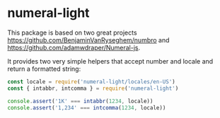 # numeral-light

This package is based on two great projects https://github.com/BenjaminVanRyseghem/numbro and https://github.com/adamwdraper/Numeral-js.

It provides two very simple helpers that accept number and locale and return a formatted string:


```js
const locale = require('numeral-light/locales/en-US')
const { intabbr, intcomma } = require('numeral-light')

console.assert('1K' === intabbr(1234, locale))
console.assert('1,234' === intcomma(1234, locale))
```
